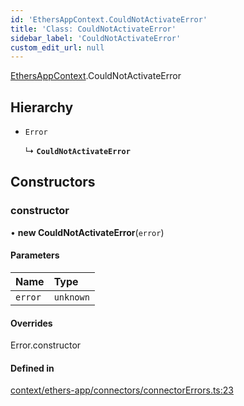 ```yaml
---
id: 'EthersAppContext.CouldNotActivateError'
title: 'Class: CouldNotActivateError'
sidebar_label: 'CouldNotActivateError'
custom_edit_url: null
---
```


[EthersAppContext](../modules/EthersAppContext.md).CouldNotActivateError

## Hierarchy

- `Error`

  ↳ **`CouldNotActivateError`**

## Constructors

### constructor

• **new CouldNotActivateError**(`error`)

#### Parameters

| Name    | Type      |
| :------ | :-------- |
| `error` | `unknown` |

#### Overrides

Error.constructor

#### Defined in

[context/ethers-app/connectors/connectorErrors.ts:23](https://github.com/scaffold-eth/eth-hooks/blob/b2e0cac/src/context/ethers-app/connectors/connectorErrors.ts#L23)

